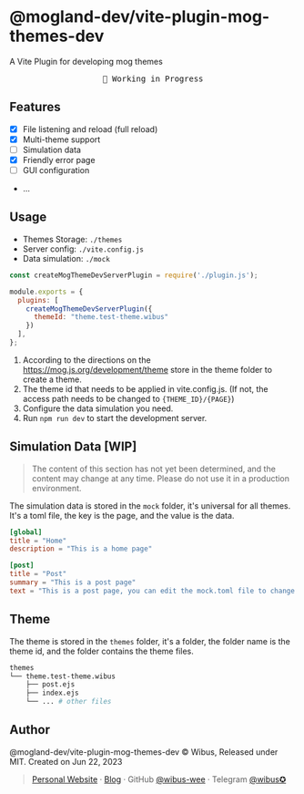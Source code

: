 # @mogland-dev/vite-plugin-mog-themes-dev

A Vite Plugin for developing mog themes

<pre align="center">
🧪 Working in Progress
</pre>

## Features

- [x] File listening and reload (full reload)
- [x] Multi-theme support
- [ ] Simulation data
- [x] Friendly error page
- [ ] GUI configuration
- ...

## Usage

- Themes Storage: `./themes`
- Server config: `./vite.config.js`
- Data simulation: `./mock`

```js
const createMogThemeDevServerPlugin = require('./plugin.js');

module.exports = {
  plugins: [
    createMogThemeDevServerPlugin({
      themeId: "theme.test-theme.wibus"
    })
  ],
};
```

1. According to the directions on the https://mog.js.org/development/theme store in the theme folder to create a theme.
2. The theme id that needs to be applied in vite.config.js. (If not, the access path needs to be changed to `{THEME_ID}/{PAGE}`)
3. Configure the data simulation you need.
4. Run `npm run dev` to start the development server.

## Simulation Data [WIP]

> The content of this section has not yet been determined, and the content may change at any time. Please do not use it in a production environment.

The simulation data is stored in the `mock` folder, it's universal for all themes. It's a toml file, the key is the page, and the value is the data.

```toml
[global]
title = "Home"
description = "This is a home page"

[post]
title = "Post"
summary = "This is a post page"
text = "This is a post page, you can edit the mock.toml file to change the content."
```

## Theme

The theme is stored in the `themes` folder, it's a folder, the folder name is the theme id, and the folder contains the theme files.

```bash
themes
└── theme.test-theme.wibus
    ├── post.ejs
    ├── index.ejs
    └── ... # other files
```

## Author

@mogland-dev/vite-plugin-mog-themes-dev © Wibus, Released under MIT. Created on Jun 22, 2023

> [Personal Website](http://iucky.cn/) · [Blog](https://blog.iucky.cn/) · GitHub [@wibus-wee](https://github.com/wibus-wee/) · Telegram [@wibus✪](https://t.me/wibus_wee)
